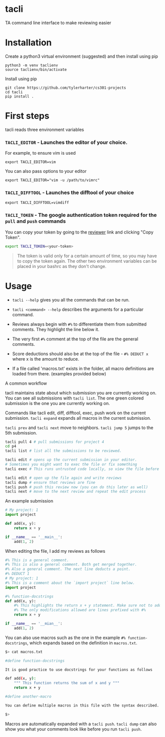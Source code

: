 # tacli
TA command line interface to make reviewing easier

# Installation

Create a python3 virtual environment (suggested) and then install using pip

```
python3 -m venv taclienv
source taclienv/bin/activate
```

Install using pip 

```
git clone https://github.com/tylerharter/cs301-projects
cd tacli
pip install .
```

# First steps

tacli reads three environment variables

### `TACLI_EDITOR` - Launches the editor of your choice.
For example, to ensure vim is used

```
export TACLI_EDITOR=vim
```

You can also pass options to your editor

```
export TACLI_EDITOR="vim -u /path/to/vimrc"
```

### `TACLI_DIFFTOOL` - Launches the difftool of your choice

```
export TACLI_DIFFTOOL=vimdiff
```

### `TACLI_TOKEN` - The google authentication token required for the `pull` and `push` commands

You can copy your token by going to the [reviewer](https://tyler.caraza-harter.com/cs301/fall18/reviewer.html) link and clicking "Copy Token".

```bash
export TACLI_TOKEN=<your-token>
```

> The token is valid only for a certain amount of time, so you may have to copy the token again. The other two environment variables can be placed in your bashrc as they don't change.

# Usage

- `tacli --help` gives you all the commands that can be run.
- `tacli <command> --help` describes the arguments for a particular command.

- Reviews always begin with `#%` to differentiate them from submitted comments. They highlight the line below it.
- The very first `#%` comment at the top of the file are the general comments.  
- Score deductions should also be at the top of the file - `#% DEDUCT x` where x is the amount to reduce.  
- If a file called 'macros.txt' exists in the folder, all macro definitions are loaded from there. (examples provided below)

A common workflow

tacli maintains state about which submission you are currently working on. You can see all submissions with `tacli list`.
The one green colored submission is the one you are currently working on.

Commands like tacli edit, diff, difftool, exec, push work on the current submission.
`tacli expand` expands all macros in the current submission.

`tacli prev` and `tacli next` move to neighbors. `tacli jump 5` jumps to the 5th submission.

```bash
tacli pull 4 # pull submissions for project 4
cd p4
tacli list # list all the submissions to be reviewed.

tacli edit # opens up the current submission in your editor.
# Sometimes you might want to exec the file or fix something 
tacli exec # This runs untrusted code locally, so view the file before running it!

tacli edit # open up the file again and write reviews
tacli dump # ensure that reviews are fine
tacli push # push this review now (you can do this later as well)
tacli next # move to the next review and repeat the edit process
```

An example submission

```python
# My project: 1
import project

def add(x, y):
    return x + y

if __name__ == '__main__':
    add(1, 2)
```

When editing the file, I add my reviews as follows

```python
#% This is a general comment.
#% This is also a general comment. Both get merged together.
#% Also a general comment. The next line deducts a point.
#% DEDUCT 1
# My project: 1
#% This is a comment about the `import project` line below.
import project

#% function-docstrings
def add(x, y):
    #% This highlights the return x + y statement. Make sure not to add new lines of your own!
    #% The only modifications allowed are lines prefixed with #%
    return x + y

if __name__ == '__mian__':
    add(1, 2)
```

You can also use macros such as the one in the example `#% function-docstrings`, which expands based on the definition in `macros.txt`.

```bash
$> cat macros.txt

#define function-docstrings

It is good practice to use docstrings for your functions as follows

def add(x, y):
    """ This function returns the sum of x and y """
    return x + y

#define another-macro

You can define multiple macros in this file with the syntax described.

$>
```

Macros are automatically expanded with a `tacli push`.
`tacli dump` can also show you what your comments look like before you run `tacli push`.
